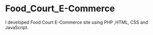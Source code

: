 # Food_Court_E-Commerce
I developed Food Court E-Commerce site using  PHP ,HTML, CSS and JavaScript.
